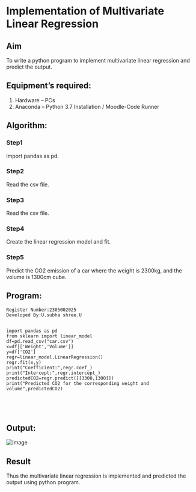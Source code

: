# Implementation of Multivariate Linear Regression
## Aim
To write a python program to implement multivariate linear regression and predict the output.
## Equipment’s required:
1.	Hardware – PCs
2.	Anaconda – Python 3.7 Installation / Moodle-Code Runner
## Algorithm:

### Step1
import pandas as pd.

### Step2
Read the csv file.

### Step3
Read the csv file.

### Step4
Create the linear regression model and fit.

### Step5
Predict the CO2 emission of a car where the weight is 2300kg, and the volume is 1300cm cube.

## Program:
```
Register Number:2305002025
Developed By:U.subha shree.U


import pandas as pd
from sklearn import linear_model
df=pd.read_csv("car.csv")
x=df[['Weight','Volume']]
y=df['CO2']
regr=linear_model.LinearRegression()
regr.fit(x,y)
print("Coefficient:",regr.coef_)
print("Intercept:",regr.intercept_)
predictedCO2=regr.predict([[3300,1300]])
print("Predicted CO2 for the corresponding weight and volume",predictedCO2)





```
## Output:
![image](https://github.com/subha2406/Multivariate-Linear-Regression/assets/155226504/623f9400-1540-4c2a-ac95-1c50cc1d64a3)


## Result
Thus the multivariate linear regression is implemented and predicted the output using python program.
